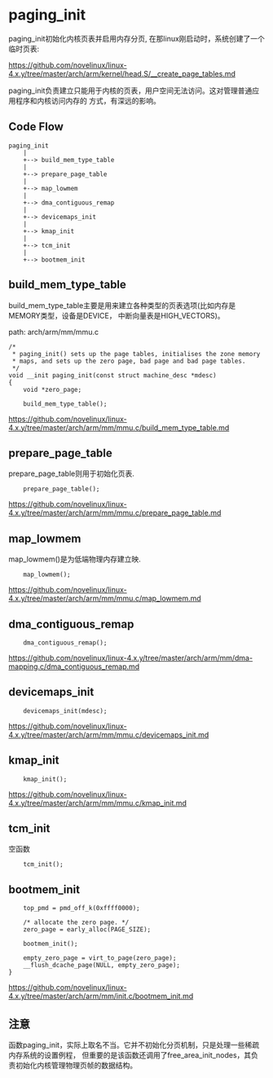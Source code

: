 paging_init
========================================

paging_init初始化内核页表并启用内存分页, 在那linux刚启动时，系统创建了一个临时页表:

https://github.com/novelinux/linux-4.x.y/tree/master/arch/arm/kernel/head.S/__create_page_tables.md

paging_init负责建立只能用于内核的页表，用户空间无法访问。这对管理普通应用程序和内核访问内存的
方式，有深远的影响。

Code Flow
----------------------------------------

```
paging_init
    |
    +--> build_mem_type_table
    |
    +--> prepare_page_table
    |
    +--> map_lowmem
    |
    +--> dma_contiguous_remap
    |
    +--> devicemaps_init
    |
    +--> kmap_init
    |
    +--> tcm_init
    |
    +--> bootmem_init
```

build_mem_type_table
----------------------------------------

build_mem_type_table主要是用来建立各种类型的页表选项(比如内存是MEMORY类型，设备是DEVICE，
中断向量表是HIGH_VECTORS)。

path: arch/arm/mm/mmu.c
```
/*
 * paging_init() sets up the page tables, initialises the zone memory
 * maps, and sets up the zero page, bad page and bad page tables.
 */
void __init paging_init(const struct machine_desc *mdesc)
{
    void *zero_page;

    build_mem_type_table();
```

https://github.com/novelinux/linux-4.x.y/tree/master/arch/arm/mm/mmu.c/build_mem_type_table.md

prepare_page_table
----------------------------------------

prepare_page_table则用于初始化页表.

```
    prepare_page_table();
```

https://github.com/novelinux/linux-4.x.y/tree/master/arch/arm/mm/mmu.c/prepare_page_table.md

map_lowmem
----------------------------------------

map_lowmem()是为低端物理内存建立映.

```
    map_lowmem();
```

https://github.com/novelinux/linux-4.x.y/tree/master/arch/arm/mm/mmu.c/map_lowmem.md

dma_contiguous_remap
----------------------------------------

```
    dma_contiguous_remap();
```

https://github.com/novelinux/linux-4.x.y/tree/master/arch/arm/mm/dma-mapping.c/dma_contiguous_remap.md

devicemaps_init
----------------------------------------

```
    devicemaps_init(mdesc);
```

https://github.com/novelinux/linux-4.x.y/tree/master/arch/arm/mm/mmu.c/devicemaps_init.md

kmap_init
----------------------------------------

```
    kmap_init();
```

https://github.com/novelinux/linux-4.x.y/tree/master/arch/arm/mm/mmu.c/kmap_init.md

tcm_init
----------------------------------------

空函数

```
    tcm_init();
```

bootmem_init
----------------------------------------

```
    top_pmd = pmd_off_k(0xffff0000);

    /* allocate the zero page. */
    zero_page = early_alloc(PAGE_SIZE);

    bootmem_init();

    empty_zero_page = virt_to_page(zero_page);
    __flush_dcache_page(NULL, empty_zero_page);
}
```

https://github.com/novelinux/linux-4.x.y/tree/master/arch/arm/mm/init.c/bootmem_init.md

注意
----------------------------------------

函数paging_init，实际上取名不当。它并不初始化分页机制，只是处理一些稀疏内存系统的设置例程，
但重要的是该函数还调用了free_area_init_nodes，其负责初始化内核管理物理页帧的数据结构。
